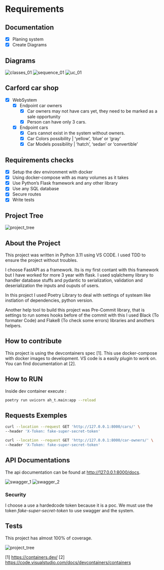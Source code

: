 # Requirements

## Documentation

- [X] Planing system
- [X] Create Diagrams

## Diagrams

![classes_01](docs/out/docs/diagrams/carford_car_shop_database.png)
![sequence_01](docs/out/docs/diagrams/auth_request_sequence.png)
![uc_01](docs/out/docs/diagrams/use_cases_endpoints.png)


## Carford car shop

- [X] WebSystem
    - [X] Endpoint car owners
        - [X] Car owners may not have cars yet, they need to be marked as a sale opportunity
        - [X] Person can have only 3 cars.
    - [X] Endpoint cars
        - [X] Cars cannot exist in the system without owners.
        - [X] Car Colors possibility | ‘yellow’, ‘blue’ or ‘gray’
        - [X] Car Models possibility | ‘hatch’, ‘sedan’ or ‘convertible’

## Requirements checks

- [X] Setup the dev environment with docker
- [X] Using docker-compose with as many volumes as it takes
- [X] Use Python’s Flask framework and any other library
- [X] Use any SQL database
- [X] Secure routes
- [X] Write tests

## Project Tree

![project_tree](docs/images/project_tree.png)

## About the Project

This project was written in Python 3.11 using VS CODE. I used TDD to ensure the project without troubles.

I choose FastAPI as a framework. Its is my first contant with this framework but I have worked for more 3 year with flask. I used sqlalchemy library to handler database stuffs and pydantic to serialization, validation and deserialization the inputs and ouputs of users.

In this project I used Poetry Library to deal with settings of systeam like instlation of dependencies, python version.

Another help tool to build this project was Pre-Commit library, that is settings to run somes hooks before of the commit with this I used Black (To formater Code) and Flake8 (To check some errors) libraries and anothers helpers.

## How to contribute

This project is using the devcontainers spec [1]. This use docker-compose with docker images to development.
VS code is a easily plugin to work on. You can find documentation at [2].

## How to RUN

Inside dev container execute :

```bash
poetry run uvicorn ah_t.main:app --reload
```
## Requests Exemples

```bash
curl --location --request GET 'http://127.0.0.1:8000/cars/' \
--header 'X-Token: fake-super-secret-token'
```

```bash
curl --location --request GET 'http://127.0.0.1:8000/car-owners/' \
--header 'X-Token: fake-super-secret-token'
```

## API Documentations

The api documentation can be found at http://127.0.0.1:8000/docs.

![swagger_1](docs/images/swagger_1.png)
![swagger_2](docs/images/swagger_2.png)

### Security

I choose a use a hardedcode token because it is a poc. We must use the token *fake-super-secret-token* to use
swagger and the system.

## Tests

This project has almost 100% of coverage.

![project_tree](docs/images/test_coverage.png)

[1] https://containers.dev/
[2] https://code.visualstudio.com/docs/devcontainers/containers
